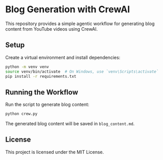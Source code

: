 # Blog Generation with CrewAI

This repository provides a simple agentic workflow for generating blog content from YouTube videos using CrewAI.

## Setup
Create a virtual environment and install dependencies:
```bash
python -m venv venv
source venv/bin/activate  # On Windows, use `venv\Scripts\activate`
pip install -r requirements.txt
```

## Running the Workflow
Run the script to generate blog content:
```bash
python crew.py
```

The generated blog content will be saved in `blog_content.md`.

## License
This project is licensed under the MIT License.

